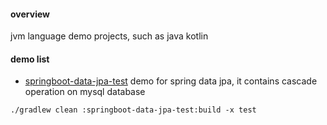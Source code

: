 #### overview
jvm language demo projects, such as java kotlin

#### demo list
- [springboot-data-jpa-test](./springboot-data-jpa-test) demo for spring data jpa, it contains cascade operation on mysql database
```
./gradlew clean :springboot-data-jpa-test:build -x test
```